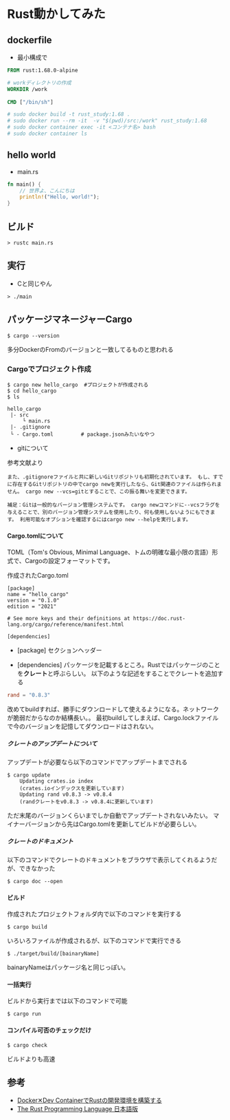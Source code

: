 # Rust動かしてみた

## dockerfile

- 最小構成で

``` Dockerfile
FROM rust:1.68.0-alpine

# workディレクトリの作成
WORKDIR /work
 
CMD ["/bin/sh"]

# sudo docker build -t rust_study:1.68 .
# sudo docker run --rm -it  -v "$(pwd)/src:/work" rust_study:1.68
# sudo docker container exec -it <コンテナ名> bash
# sudo docker container ls
```

## hello world

* main.rs

``` rust
fn main() {
    // 世界よ、こんにちは
    println!("Hello, world!");
}
```

## ビルド

``` shell
> rustc main.rs
```

## 実行

- Cと同じやん

``` shell
> ./main
```

## パッケージマネージャーCargo

``` shell
$ cargo --version
```
多分DockerのFromのバージョンと一致してるものと思われる

### Cargoでプロジェクト作成

``` shell
$ cargo new hello_cargo  #プロジェクトが作成される
$ cd hello_cargo
$ ls
```

``` text
hello_cargo
 |- src
     └ main.rs
 |- .gitignore
 └ - Cargo.toml         # package.jsonみたいなやつ
```

* gitについて

参考文献より

``` text
また、.gitignoreファイルと共に新しいGitリポジトリも初期化されています。 もし、すでに存在するGitリポジトリの中でcargo newを実行したなら、Git関連のファイルは作られません。 cargo new --vcs=gitとすることで、この振る舞いを変更できます。

補足：Gitは一般的なバージョン管理システムです。 cargo newコマンドに--vcsフラグを与えることで、別のバージョン管理システムを使用したり、何も使用しないようにもできます。 利用可能なオプションを確認するにはcargo new --helpを実行します。
```

#### Cargo.tomlについて

TOML（Tom's Obvious, Minimal Language、トムの明確な最小限の言語）形式で、Cargoの設定フォーマットです。

作成されたCargo.toml

``` text
[package]
name = "hello_cargo"
version = "0.1.0"
edition = "2021"

# See more keys and their definitions at https://doc.rust-lang.org/cargo/reference/manifest.html

[dependencies]
```

* [package]
セクションヘッダー

* [dependencies]
パッケージを記載するところ。Rustではパッケージのことを**クレート**と呼ぶらしい。
以下のような記述をすることでクレートを追加する

``` toml
rand = "0.8.3"
```

改めてbuildすれば、勝手にダウンロードして使えるようになる。ネットワークが脆弱だからなのか結構長い。。
最初buildしてしまえば、Cargo.lockファイルで今のバージョンを記憶してダウンロードはされない。

##### クレートのアップデートについて
アップデートが必要なら以下のコマンドでアップデートまでされる

``` shell
$ cargo update
    Updating crates.io index
    (crates.ioインデックスを更新しています)
    Updating rand v0.8.3 -> v0.8.4
    (randクレートをv0.8.3 -> v0.8.4に更新しています)
```

ただ末尾のバージョンくらいまでしか自動でアップデートされないみたい。
マイナーバージョンから先はCargo.tomlを更新してビルドが必要らしい。

##### クレートのドキュメント

以下のコマンドでクレートのドキュメントをブラウザで表示してくれるようだが、できなかった

``` shell
$ cargo doc --open
```

#### ビルド

作成されたプロジェクトフォルダ内で以下のコマンドを実行する

``` shell
$ cargo build
```

いろいろファイルが作成されるが、以下のコマンドで実行できる

``` shell
$ ./target/build/[bainaryName]
```

bainaryNameはパッケージ名と同じっぽい。

#### 一括実行

ビルドから実行までは以下のコマンドで可能

``` shell
$ cargo run
```

#### コンパイル可否のチェックだけ

``` shell
$ cargo check
```

ビルドよりも高速



## 参考

- [Docker✕Dev ContainerでRustの開発環境を構築する](https://higmasan.com/docker/docker%E2%9C%95dev-container%E3%81%A7rust%E3%81%AE%E9%96%8B%E7%99%BA%E7%92%B0%E5%A2%83%E3%82%92%E6%A7%8B%E7%AF%89%E3%81%99%E3%82%8B/)
- [The Rust Programming Language 日本語版](https://doc.rust-jp.rs/book-ja/title-page.html)